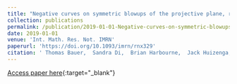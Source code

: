 ```yaml
---
title: "Negative curves on symmetric blowups of the projective plane, resurgences, and Waldschmidt constants"
collection: publications
permalink: /publication/2019-01-01-Negative-curves-on-symmetric-blowups-of-the-projective-plane-resurgences-and-Waldschmidt-constants
date: 2019-01-01
venue: 'Int. Math. Res. Not. IMRN'
paperurl: 'https://doi.org/10.1093/imrn/rnx329'
citation: ' Thomas Bauer,  Sandra Di,  Brian Harbourne,  Jack Huizenga,  Alexandra Seceleanu,  Tomasz Szemberg, &quot;Negative curves on symmetric blowups of the projective plane, resurgences, and Waldschmidt constants.&quot; Int. Math. Res. Not. IMRN, 2019.'
---
```

[Access paper here](https://doi.org/10.1093/imrn/rnx329){:target="_blank"}
